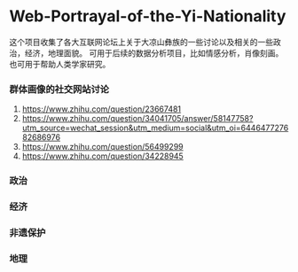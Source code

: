 # Web-Portrayal-of-the-Yi-Nationality

这个项目收集了各大互联网论坛上关于大凉山彝族的一些讨论以及相关的一些政治，经济，地理面貌。
可用于后续的数据分析项目，比如情感分析，肖像刻画。也可用于帮助人类学家研究。

### 群体画像的社交网站讨论
1. https://www.zhihu.com/question/23667481
2. https://www.zhihu.com/question/34041705/answer/58147758?utm_source=wechat_session&utm_medium=social&utm_oi=644647727682686976
3. https://www.zhihu.com/question/56499299
4. https://www.zhihu.com/question/34228945


### 政治

### 经济

### 非遗保护

### 地理
